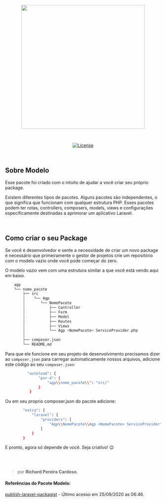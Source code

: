 <p align="center"><a href="https://www.agapesolucoes.com.br/" target="_blank"><img src="https://www.agapesolucoes.com.br/media/logos/AGP/logo-blue.svg" width="400"></a></p>

<br>
<p align="center">
<a href="https://packagist.org/packages/laravel/framework"><img src="https://poser.pugx.org/laravel/framework/license.svg" alt="License"></a>
</p>
<br>

## Sobre Modelo

Esse pacote foi criado com o intuito de ajudar a você criar seu próprio package. 

Existem diferentes tipos de pacotes. Alguns pacotes são independentes, o que significa que funcionam com qualquer estrutura PHP. Esses pacotes podem ter rotas, controllers, composers, models, views e configurações especificamente destinadas a aprimorar um aplicativo Laravel.

<br>

## Como criar o seu Package

Se você é desenvolvedor e sente a necessidade de criar um novo package é necessário que primeiramente o gestor de projetos crie um repositório com o modelo vazio onde você pode começar do zero.

O modelo vazio vem com uma estrutura similar a que você está vendo aqui em baixo.


```bash
    agp
    └── nome_pacote
        ├── src
        │    └── Agp
        │       └── NomePacote
        │           ├── Controller
        │           ├── Form
        │           ├── Model
        │           ├── Routes
        │           ├── Views
        │           └── Agp <NomePacote> ServiceProvider.php
        │
        ├── composer.json
        └── README.md
```

Para que ele funcione em seu projeto de desenvolvimento precisamos dizer ao ```composer.json``` para carregar automaticamente nossos arquivos, adicione este código ao seu ```composer.json```:
            
```bash         
          "autoload": {
               "psr-4": {
                   "agp\\nome_pacote\\": "src/"
               }
           }
```

Ou em seu proprio composer.json do pacote adicione: 

```bash 
        "extra": {
            "laravel": {
                "providers": [
                    "Agp\\NomePacote\\Agp <NomePacote> ServiceProvider"
                ]
            }
        }
```

E pronto, agora só depende de você. Seja criativo! 😉

<br>
<br>

> por __Richard Pereira Cardoso__.

#### Referências do Pacote Modelo:
[publish-laravel-packagist](https://pusher.com/tutorials/publish-laravel-packagist)  - Último acesso em 25/09/2020 as 06:46.
